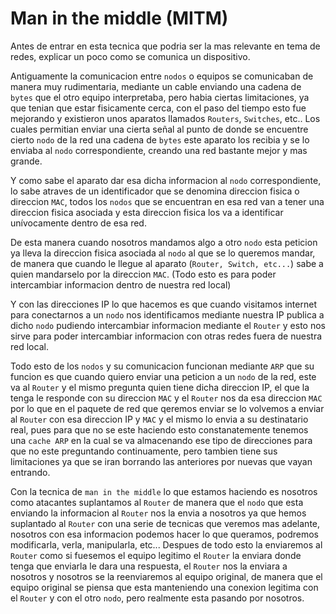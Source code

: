 # Man in the middle (MITM)

Antes de entrar en esta tecnica que podria ser la mas relevante en tema de redes, explicar un poco como se comunica un dispositivo.

Antiguamente la comunicacion entre `nodos` o equipos se comunicaban de manera muy rudimentaria, mediante un cable enviando una cadena de `bytes` que el otro equipo interpretaba, pero habia ciertas limitaciones, ya que tenian que estar fisicamente cerca, con el paso del tiempo esto fue mejorando y existieron unos aparatos llamados `Routers`, `Switches`, etc.. Los cuales permitian enviar una cierta señal al punto de donde se encuentre cierto `nodo` de la red una cadena de `bytes` este aparato los recibia y se lo enviaba al `nodo` correspondiente, creando una red bastante mejor y mas grande.

Y como sabe el aparato dar esa dicha informacion al `nodo` correspondiente, lo sabe atraves de un identificador que se denomina direccion fisica o direccion `MAC`, todos los `nodos` que se encuentran en esa red van a tener una direccion fisica asociada y esta direccion fisica los va a identificar unívocamente dentro de esa red.

De esta manera cuando nosotros mandamos algo a otro `nodo` esta peticion ya lleva la direccion fisica asociada al `nodo` al que se lo queremos mandar, de manera que cuando le llegue al aparato (`Router, Switch, etc...`) sabe a quien mandarselo por la direccion `MAC`. (Todo esto es para poder intercambiar informacion dentro de nuestra red local)

Y con las direcciones IP lo que hacemos es que cuando visitamos internet para conectarnos a un `nodo` nos identificamos mediante nuestra IP publica a dicho `nodo` pudiendo intercambiar informacion mediante el `Router` y esto nos sirve para poder intercambiar informacion con otras redes fuera de nuestra red local.

Todo esto de los `nodos` y su comunicacion funcionan mediante `ARP` que su funcion es que cuando quiero enviar una peticion a un `nodo` de la red, este va al `Router` y el mismo pregunta quien tiene dicha direccion IP, el que la tenga le responde con su direccion `MAC` y el `Router` nos da esa direccion `MAC` por lo que en el paquete de red que qeremos enviar se lo volvemos a enviar al `Router` con esa direccion IP y `MAC` y el mismo lo envia a su destinatario real, pues para que no se este haciendo esto constanatemente tenemos una `cache ARP` en la cual se va almacenando ese tipo de direcciones para que no este preguntando continuamente, pero tambien tiene sus limitaciones ya que se iran borrando las anteriores por nuevas que vayan entrando.

Con la tecnica de `man in the middle` lo que estamos haciendo es nosotros como atacantes suplantamos al `Router` de manera que el `nodo` que esta enviando la informacion al `Router` nos la envia a nosotros ya que hemos suplantado al `Router` con una serie de tecnicas que veremos mas adelante, nosotros con esa informacion podemos hacer lo que queramos, podremos modificarla, verla, manipularla, etc... Despues de todo esto la enviaremos al `Router` como si fuesemos el equipo legitimo el `Router` la enviara donde tenga que enviarla le dara una respuesta, el `Router` nos la enviara a nosotros y nosotros se la reenviaremos al equipo original, de manera que el equipo original se piensa que esta manteniendo una conexion legitima con el `Router` y con el otro `nodo`, pero realmente esta pasando por nosotros.
